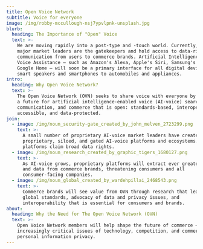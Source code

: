 ```yaml
---
title: Open Voice Network
subtitle: Voice for everyone
image: /img/robby-mccullough-nsj7ypvlpnk-unsplash.jpg
blurb:
  heading: The Importance of "Open" Voice
  text: >-
    We are moving rapidly into a post-type and -touch world. Currently, a few
    major market leaders are the gatekeepers and hold access to data-rich
    communication from users to commerce brands. Artificial Intelligence-enables
    Voice Assistance – such as Amazon's Alexa, Apple's Siri, Samsung's Bixby or
    Google Home – will soon be a primary interface for all digital devices, from
    smart speakers and smartphones to automobiles and appliances.
intro:
  heading: Why Open Voice Network?
  text: >-
    The Open Voice Network (OVN) seeks to share voice with everyone by creating
    a future for artificial intelligence-enabled voice (AI-voice) search,
    communication, and commerce that is open: standards-based, interoperable,
    accessible, and data-protected.
join:
  - image: /img/noun_security-gate_created_by_john_melven_2723299.png
    text: >-
      A small number of proprietary AI-voice market leaders have created
      proprietary, siloed, and gated AI-voice platforms and ecosystems. These
      platforms claim broad data rights.
  - image: /img/noun_research_created_by_graphic_tigers_1680127.png
    text: >-
      As AI-voice grows, proprietary platforms will extract ever greater value
      and data from commerce brands, threatening consumers and all
      consumer-facing companies.
  - image: /img/noun_global_created_by_wardehpillai_2468543.png
    text: >-
      Commerce brands will see value from OVN through research that leads to
      global standards, advocacy of data and privacy issues, and
      interoperability that is essential for consumers and brands.
about:
  heading: Why the Need for The Open Voice Network (OVN)
  text: >-
    Open Voice Network members will help shape the future of commerce – in
    increasingly critical issues of technology, competition, and commercial and
    personal information privacy.
---
```


